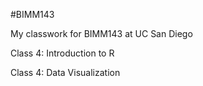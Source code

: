 #BIMM143

My classwork for BIMM143 at UC San Diego


Class 4: Introduction to R



Class 4: Data Visualization 
